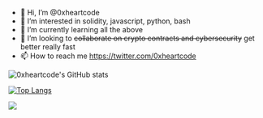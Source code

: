- 👋 Hi, I’m @0xheartcode
- 👀 I’m interested in solidity, javascript, python, bash
- 🌱 I’m currently learning all the above
- 💞️ I’m looking to ~~collaborate on crypto contracts and cybersecurity~~ get better really fast	
- 📫 How to reach me https://twitter.com/0xheartcode


![0xheartcode's GitHub stats](https://github-readme-stats-sigma-five.vercel.app/api?username=0xheartcode&show_icons=true&theme=transparent)

[![Top Langs](https://github-readme-stats-sigma-five.vercel.app/api/top-langs/?username=0xheartcode&layout=compact)](https://github.com/0xheartcode/github-readme-stats)

![](https://komarev.com/ghpvc/?username=0xheartcode&color=green&style=for-the-badge)

